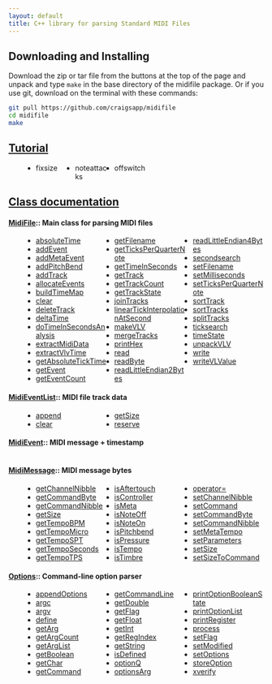```yaml
---
layout: default
title: C++ library for parsing Standard MIDI Files
---
```


<h2> Downloading and Installing </h2>

Download the zip or tar file from the buttons at the top of the page
and unpack and type `make` in the base directory of the midifile 
package.  Or if you use git, download on the terminal with these commands:

``` bash
git pull https://github.com/craigsapp/midifile
cd midifile
make
```

<h2> <a href="tutorial">Tutorial</a> </h2>

<!-- TUTORIAL LIST ------------------------------------------------- -->

<script>
document.addEventListener("DOMContentLoaded", function(event) {
   var tutorials = document.querySelectorAll("ul.tutorial-list > li");
   var i;
   for (i=0; i<tutorials.length; i++) {
      var target = tutorials[i].textContent.replace(/\s/g, '');
      var newcontent = "";
      newcontent += '<a href="tutorial/#' + target + '">';
      newcontent += target;
      newcontent += '</a>';
      tutorials[i].innerHTML = newcontent;
   }
});
</script>

<style>
ul.tutorial-list {
	-webkit-column-count: 6;
	-moz-column-count: 6;
	column-count: 6;
	margin-left: 30px;
}
</style>

<ul class="tutorial-list">
<li> fixsize </li>
<li> noteattacks </li>
<li> offswitch </li>
</ul>


<!-- CLASS LIST ---------------------------------------------------- -->

<h2>   <a href="class">Class documentation</h2> 

<style>
ul.function-listing {
	-webkit-column-count: 3;
	-moz-column-count: 3;
	column-count: 3;
	margin-left: 30px;
}
</style>


<h4> <a href="class/MidiFile">MidiFile</a>:: Main class for parsing MIDI files</h4>

<ul class="function-listing">
<li> <a href="class/MidiFile#absoluteTime">absoluteTime</a> </li>
<li> <a href="class/MidiFile#addEvent">addEvent</a> </li>
<li> <a href="class/MidiFile#addMetaEvent">addMetaEvent</a> </li>
<li> <a href="class/MidiFile#addPitchBend">addPitchBend</a> </li>
<li> <a href="class/MidiFile#addTrack">addTrack</a> </li>
<li> <a href="class/MidiFile#allocateEvents">allocateEvents</a> </li>
<li> <a href="class/MidiFile#buildTimeMap">buildTimeMap</a> </li>
<li> <a href="class/MidiFile#clear">clear</a> </li>
<li> <a href="class/MidiFile#deleteTrack">deleteTrack</a> </li>
<li> <a href="class/MidiFile#deltaTime">deltaTime</a> </li>
<li> <a href="class/MidiFile#doTimeInSecondsAnalysis">doTimeInSecondsAnalysis</a> </li>
<li> <a href="class/MidiFile#extractMidiData">extractMidiData</a> </li>
<li> <a href="class/MidiFile#extractVlvTime">extractVlvTime</a> </li>
<li> <a href="class/MidiFile#getAbsoluteTickTime">getAbsoluteTickTime</a> </li>
<li> <a href="class/MidiFile#getEvent">getEvent</a> </li>
<li> <a href="class/MidiFile#getEventCount">getEventCount</a> </li>
<li> <a href="class/MidiFile#getFilename">getFilename</a> </li>
<li> <a href="class/MidiFile#getTicksPerQuarterNote">getTicksPerQuarterNote</a> </li>
<li> <a href="class/MidiFile#getTimeInSeconds">getTimeInSeconds</a> </li>
<li> <a href="class/MidiFile#getTrack">getTrack</a> </li>
<li> <a href="class/MidiFile#getTrackCount">getTrackCount</a> </li>
<li> <a href="class/MidiFile#getTrackState">getTrackState</a> </li>
<li> <a href="class/MidiFile#joinTracks">joinTracks</a> </li>
<li> <a href="class/MidiFile#linearTickInterpolationAtSecond">linearTickInterpolationAtSecond</a> </li>
<li> <a href="class/MidiFile#makeVLV">makeVLV</a> </li>
<li> <a href="class/MidiFile#mergeTracks">mergeTracks</a> </li>
<li> <a href="class/MidiFile#printHex">printHex</a> </li>
<li> <a href="class/MidiFile#read">read</a> </li>
<li> <a href="class/MidiFile#readByte">readByte</a> </li>
<li> <a href="class/MidiFile#readLittleEndian2Bytes">readLittleEndian2Bytes</a> </li>
<li> <a href="class/MidiFile#readLittleEndian4Bytes">readLittleEndian4Bytes</a> </li>
<li> <a href="class/MidiFile#secondsearch">secondsearch</a> </li>
<li> <a href="class/MidiFile#setFilename">setFilename</a> </li>
<li> <a href="class/MidiFile#setMilliseconds">setMilliseconds</a> </li>
<li> <a href="class/MidiFile#setTicksPerQuarterNote">setTicksPerQuarterNote</a> </li>
<li> <a href="class/MidiFile#sortTrack">sortTrack</a> </li>
<li> <a href="class/MidiFile#sortTracks">sortTracks</a> </li>
<li> <a href="class/MidiFile#splitTracks">splitTracks</a> </li>
<li> <a href="class/MidiFile#ticksearch">ticksearch</a> </li>
<li> <a href="class/MidiFile#timeState">timeState</a> </li>
<li> <a href="class/MidiFile#unpackVLV">unpackVLV</a> </li>
<li> <a href="class/MidiFile#write">write</a> </li>
<li> <a href="class/MidiFile#writeVLValue">writeVLValue</a> </li>
</ul>

<h4> <a href="class/MidiEventList">MidiEventList</a>:: MIDI file track data </h4>
<ul class="function-listing">
<li> <a href="class/MidiEventList#append">append</a> </li>
<li> <a href="class/MidiEventList#clear">clear</a> </li>
<li> <a href="class/MidiEventList#getSize">getSize</a> </li>
<li> <a href="class/MidiEventList#reserve">reserve</a> </li>
</ul>

<h4> <a href="class/MidiEvent">MidiEvent</a>:: MIDI message + timestamp </h4>
<ul class="function-listing">
</ul>

<h4> <a href="class/MidiMessage">MidiMessage</a>:: MIDI message bytes </h4>
<ul class="function-listing">
<li> <a href="class/MidiMessage#getChannelNibble">getChannelNibble</a> </li>
<li> <a href="class/MidiMessage#getCommandByte">getCommandByte</a> </li>
<li> <a href="class/MidiMessage#getCommandNibble">getCommandNibble</a> </li>
<li> <a href="class/MidiMessage#getSize">getSize</a> </li>
<li> <a href="class/MidiMessage#getTempoBPM">getTempoBPM</a> </li>
<li> <a href="class/MidiMessage#getTempoMicro">getTempoMicro</a> </li>
<li> <a href="class/MidiMessage#getTempoSPT">getTempoSPT</a> </li>
<li> <a href="class/MidiMessage#getTempoSeconds">getTempoSeconds</a> </li>
<li> <a href="class/MidiMessage#getTempoTPS">getTempoTPS</a> </li>
<li> <a href="class/MidiMessage#isAftertouch">isAftertouch</a> </li>
<li> <a href="class/MidiMessage#isController">isController</a> </li>
<li> <a href="class/MidiMessage#isMeta">isMeta</a> </li>
<li> <a href="class/MidiMessage#isNoteOff">isNoteOff</a> </li>
<li> <a href="class/MidiMessage#isNoteOn">isNoteOn</a> </li>
<li> <a href="class/MidiMessage#isPitchbend">isPitchbend</a> </li>
<li> <a href="class/MidiMessage#isPressure">isPressure</a> </li>
<li> <a href="class/MidiMessage#isTempo">isTempo</a> </li>
<li> <a href="class/MidiMessage#isTimbre">isTimbre</a> </li>
<li> <a href="class/MidiMessage#operatorEQUALS">operator=</a> </li>
<li> <a href="class/MidiMessage#setChannelNibble">setChannelNibble</a> </li>
<li> <a href="class/MidiMessage#setCommand">setCommand</a> </li>
<li> <a href="class/MidiMessage#setCommandByte">setCommandByte</a> </li>
<li> <a href="class/MidiMessage#setCommandNibble">setCommandNibble</a> </li>
<li> <a href="class/MidiMessage#setMetaTempo">setMetaTempo</a> </li>
<li> <a href="class/MidiMessage#setParameters">setParameters</a> </li>
<li> <a href="class/MidiMessage#setSize">setSize</a> </li>
<li> <a href="class/MidiMessage#setSizeToCommand">setSizeToCommand</a> </li>
</ul>

<h4> <a href="class/Options">Options</a>:: Command-line option parser</h4>

<ul class="function-listing">
<li> <a href="class/Options#appendOptions">appendOptions</a> </li>
<li> <a href="class/Options#argc">argc</a> </li>
<li> <a href="class/Options#argv">argv</a> </li>
<li> <a href="class/Options#define">define</a> </li>
<li> <a href="class/Options#getArg">getArg</a> </li>
<li> <a href="class/Options#getArgCount">getArgCount</a> </li>
<li> <a href="class/Options#getArgList">getArgList</a> </li>
<li> <a href="class/Options#getBoolean">getBoolean</a> </li>
<li> <a href="class/Options#getChar">getChar</a> </li>
<li> <a href="class/Options#getCommand">getCommand</a> </li>
<li> <a href="class/Options#getCommandLine">getCommandLine</a> </li>
<li> <a href="class/Options#getDouble">getDouble</a> </li>
<li> <a href="class/Options#getFlag">getFlag</a> </li>
<li> <a href="class/Options#getFloat">getFloat</a> </li>
<li> <a href="class/Options#getInt">getInt</a> </li>
<li> <a href="class/Options#getRegIndex">getRegIndex</a> </li>
<li> <a href="class/Options#getString">getString</a> </li>
<li> <a href="class/Options#isDefined">isDefined</a> </li>
<li> <a href="class/Options#optionQ">optionQ</a> </li>
<li> <a href="class/Options#optionsArg">optionsArg</a> </li>
<li> <a href="class/Options#printOptionBooleanState">printOptionBooleanState</a> </li>
<li> <a href="class/Options#printOptionList">printOptionList</a> </li>
<li> <a href="class/Options#printRegister">printRegister</a> </li>
<li> <a href="class/Options#process">process</a> </li>
<li> <a href="class/Options#setFlag">setFlag</a> </li>
<li> <a href="class/Options#setModified">setModified</a> </li>
<li> <a href="class/Options#setOptions">setOptions</a> </li>
<li> <a href="class/Options#storeOption">storeOption</a> </li>
<li> <a href="class/Options#xverify">xverify</a> </li>
</ul>


</li>
</ul>




